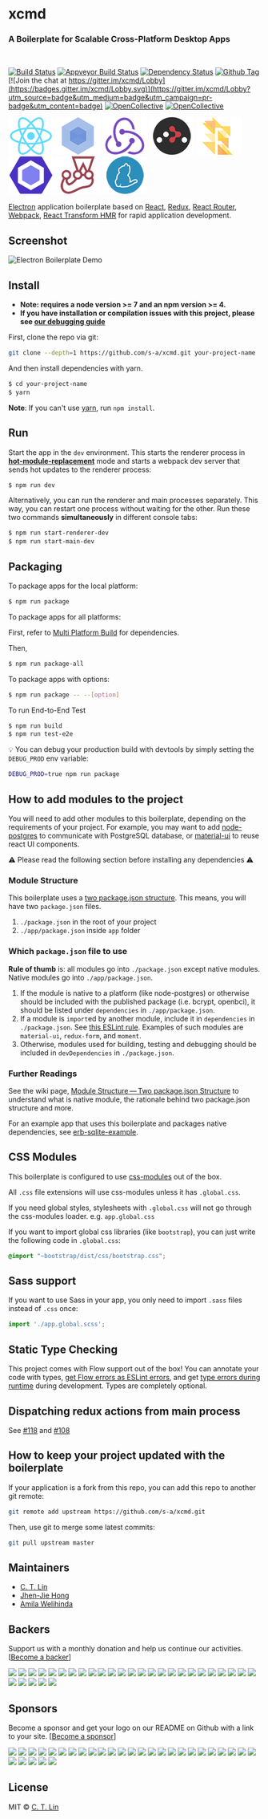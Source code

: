 # xcmd

### A Boilerplate for Scalable Cross-Platform Desktop Apps

<br/>

[![Build Status][travis-image]][travis-url]
[![Appveyor Build Status][appveyor-image]][appveyor-url]
[![Dependency Status][david_img]][david_site]
[![Github Tag][github-tag-image]][github-tag-url]
[![Join the chat at https://gitter.im/xcmd/Lobby](https://badges.gitter.im/xcmd/Lobby.svg)](https://gitter.im/xcmd/Lobby?utm_source=badge&utm_medium=badge&utm_campaign=pr-badge&utm_content=badge)
[![OpenCollective](https://opencollective.com/xcmd/backers/badge.svg)](#backers)
[![OpenCollective](https://opencollective.com/xcmd/sponsors/badge.svg)](#sponsors)

[![React](/internals/img/react-padded-90.png)](https://facebook.github.io/react/)
[![Webpack](/internals/img/webpack-padded-90.png)](https://webpack.github.io/)
[![Redux](/internals/img/redux-padded-90.png)](http://redux.js.org/)
[![React Router](/internals/img/react-router-padded-90.png)](https://github.com/ReactTraining/react-router)
[![Flow](/internals/img/flow-padded-90.png)](https://flowtype.org/)
[![ESLint](/internals/img/eslint-padded-90.png)](http://eslint.org/)
[![Jest](/internals/img/jest-padded-90.png)](https://facebook.github.io/jest/)
[![Yarn](/internals/img/yarn-padded-90.png)](https://yarnpkg.com/)

[Electron](http://electron.atom.io/) application boilerplate based on [React](https://facebook.github.io/react/), [Redux](https://github.com/reactjs/redux), [React Router](https://github.com/reactjs/react-router), [Webpack](http://webpack.github.io/docs/), [React Transform HMR](https://github.com/gaearon/react-transform-hmr) for rapid application development.

## Screenshot

![Electron Boilerplate Demo](https://cloud.githubusercontent.com/assets/3382565/10557547/b1f07a4e-74e3-11e5-8d27-79ab6947d429.gif)

## Install

-   **Note: requires a node version >= 7 and an npm version >= 4.**
-   **If you have installation or compilation issues with this project, please see [our debugging guide](https://github.com/s-a/xcmd/issues/400)**

First, clone the repo via git:

```bash
git clone --depth=1 https://github.com/s-a/xcmd.git your-project-name
```

And then install dependencies with yarn.

```bash
$ cd your-project-name
$ yarn
```

**Note**: If you can't use [yarn](https://github.com/yarnpkg/yarn), run `npm install`.

## Run

Start the app in the `dev` environment. This starts the renderer process in [**hot-module-replacement**](https://webpack.js.org/guides/hmr-react/) mode and starts a webpack dev server that sends hot updates to the renderer process:

```bash
$ npm run dev
```

Alternatively, you can run the renderer and main processes separately. This way, you can restart one process without waiting for the other. Run these two commands **simultaneously** in different console tabs:

```bash
$ npm run start-renderer-dev
$ npm run start-main-dev
```

## Packaging

To package apps for the local platform:

```bash
$ npm run package
```

To package apps for all platforms:

First, refer to [Multi Platform Build](https://www.electron.build/multi-platform-build) for dependencies.

Then,

```bash
$ npm run package-all
```

To package apps with options:

```bash
$ npm run package -- --[option]
```

To run End-to-End Test

```bash
$ npm run build
$ npm run test-e2e
```

:bulb: You can debug your production build with devtools by simply setting the `DEBUG_PROD` env variable:

```bash
DEBUG_PROD=true npm run package
```

## How to add modules to the project

You will need to add other modules to this boilerplate, depending on the requirements of your project. For example, you may want to add [node-postgres](https://github.com/brianc/node-postgres) to communicate with PostgreSQL database, or 
[material-ui](http://www.material-ui.com/) to reuse react UI components.

⚠️ Please read the following section before installing any dependencies ⚠️

### Module Structure

This boilerplate uses a [two package.json structure](https://github.com/electron-userland/electron-builder/wiki/Two-package.json-Structure). This means, you will have two `package.json` files.

1.  `./package.json` in the root of your project
2.  `./app/package.json` inside `app` folder

### Which `package.json` file to use

**Rule of thumb** is: all modules go into `./package.json` except native modules. Native modules go into `./app/package.json`.

1.  If the module is native to a platform (like node-postgres) or otherwise should be included with the published package (i.e. bcrypt, openbci), it should be listed under `dependencies` in `./app/package.json`.
2.  If a module is `import`ed by another module, include it in `dependencies` in `./package.json`.   See [this ESLint rule](https://github.com/benmosher/eslint-plugin-import/blob/master/docs/rules/no-extraneous-dependencies.md). Examples of such modules are `material-ui`, `redux-form`, and `moment`.
3.  Otherwise, modules used for building, testing and debugging should be included in `devDependencies` in `./package.json`.

### Further Readings

See the wiki page, [Module Structure — Two package.json Structure](https://github.com/s-a/xcmd/wiki/Module-Structure----Two-package.json-Structure) to understand what is native module, the rationale behind two package.json structure and more.

For an example app that uses this boilerplate and packages native dependencies, see [erb-sqlite-example](https://github.com/amilajack/erb-sqlite-example).

## CSS Modules

This boilerplate is configured to use [css-modules](https://github.com/css-modules/css-modules) out of the box.

All `.css` file extensions will use css-modules unless it has `.global.css`.

If you need global styles, stylesheets with `.global.css` will not go through the
css-modules loader. e.g. `app.global.css`

If you want to import global css libraries (like `bootstrap`), you can just write the following code in `.global.css`:

```css
@import "~bootstrap/dist/css/bootstrap.css";
```

## Sass support

If you want to use Sass in your app, you only need to import `.sass` files instead of `.css` once:

```js
import './app.global.scss';
```

## Static Type Checking

This project comes with Flow support out of the box! You can annotate your code with types, [get Flow errors as ESLint errors](https://github.com/amilajack/eslint-plugin-flowtype-errors), and get [type errors during runtime](https://github.com/codemix/flow-runtime) during development. Types are completely optional.

## Dispatching redux actions from main process

See [#118](https://github.com/s-a/xcmd/issues/118) and [#108](https://github.com/s-a/xcmd/issues/108)

## How to keep your project updated with the boilerplate

If your application is a fork from this repo, you can add this repo to another git remote:

```sh
git remote add upstream https://github.com/s-a/xcmd.git
```

Then, use git to merge some latest commits:

```sh
git pull upstream master
```

## Maintainers

-   [C. T. Lin](https://github.com/s-a)
-   [Jhen-Jie Hong](https://github.com/jhen0409)
-   [Amila Welihinda](https://github.com/amilajack)

## Backers

Support us with a monthly donation and help us continue our activities. \[[Become a backer](https://opencollective.com/xcmd#backer)]

<a href="https://opencollective.com/xcmd/backer/0/website" target="_blank"><img src="https://opencollective.com/xcmd/backer/0/avatar.svg"></a>
<a href="https://opencollective.com/xcmd/backer/1/website" target="_blank"><img src="https://opencollective.com/xcmd/backer/1/avatar.svg"></a>
<a href="https://opencollective.com/xcmd/backer/2/website" target="_blank"><img src="https://opencollective.com/xcmd/backer/2/avatar.svg"></a>
<a href="https://opencollective.com/xcmd/backer/3/website" target="_blank"><img src="https://opencollective.com/xcmd/backer/3/avatar.svg"></a>
<a href="https://opencollective.com/xcmd/backer/4/website" target="_blank"><img src="https://opencollective.com/xcmd/backer/4/avatar.svg"></a>
<a href="https://opencollective.com/xcmd/backer/5/website" target="_blank"><img src="https://opencollective.com/xcmd/backer/5/avatar.svg"></a>
<a href="https://opencollective.com/xcmd/backer/6/website" target="_blank"><img src="https://opencollective.com/xcmd/backer/6/avatar.svg"></a>
<a href="https://opencollective.com/xcmd/backer/7/website" target="_blank"><img src="https://opencollective.com/xcmd/backer/7/avatar.svg"></a>
<a href="https://opencollective.com/xcmd/backer/8/website" target="_blank"><img src="https://opencollective.com/xcmd/backer/8/avatar.svg"></a>
<a href="https://opencollective.com/xcmd/backer/9/website" target="_blank"><img src="https://opencollective.com/xcmd/backer/9/avatar.svg"></a>
<a href="https://opencollective.com/xcmd/backer/10/website" target="_blank"><img src="https://opencollective.com/xcmd/backer/10/avatar.svg"></a>
<a href="https://opencollective.com/xcmd/backer/11/website" target="_blank"><img src="https://opencollective.com/xcmd/backer/11/avatar.svg"></a>
<a href="https://opencollective.com/xcmd/backer/12/website" target="_blank"><img src="https://opencollective.com/xcmd/backer/12/avatar.svg"></a>
<a href="https://opencollective.com/xcmd/backer/13/website" target="_blank"><img src="https://opencollective.com/xcmd/backer/13/avatar.svg"></a>
<a href="https://opencollective.com/xcmd/backer/14/website" target="_blank"><img src="https://opencollective.com/xcmd/backer/14/avatar.svg"></a>
<a href="https://opencollective.com/xcmd/backer/15/website" target="_blank"><img src="https://opencollective.com/xcmd/backer/15/avatar.svg"></a>
<a href="https://opencollective.com/xcmd/backer/16/website" target="_blank"><img src="https://opencollective.com/xcmd/backer/16/avatar.svg"></a>
<a href="https://opencollective.com/xcmd/backer/17/website" target="_blank"><img src="https://opencollective.com/xcmd/backer/17/avatar.svg"></a>
<a href="https://opencollective.com/xcmd/backer/18/website" target="_blank"><img src="https://opencollective.com/xcmd/backer/18/avatar.svg"></a>
<a href="https://opencollective.com/xcmd/backer/19/website" target="_blank"><img src="https://opencollective.com/xcmd/backer/19/avatar.svg"></a>
<a href="https://opencollective.com/xcmd/backer/20/website" target="_blank"><img src="https://opencollective.com/xcmd/backer/20/avatar.svg"></a>
<a href="https://opencollective.com/xcmd/backer/21/website" target="_blank"><img src="https://opencollective.com/xcmd/backer/21/avatar.svg"></a>
<a href="https://opencollective.com/xcmd/backer/22/website" target="_blank"><img src="https://opencollective.com/xcmd/backer/22/avatar.svg"></a>
<a href="https://opencollective.com/xcmd/backer/23/website" target="_blank"><img src="https://opencollective.com/xcmd/backer/23/avatar.svg"></a>
<a href="https://opencollective.com/xcmd/backer/24/website" target="_blank"><img src="https://opencollective.com/xcmd/backer/24/avatar.svg"></a>
<a href="https://opencollective.com/xcmd/backer/25/website" target="_blank"><img src="https://opencollective.com/xcmd/backer/25/avatar.svg"></a>
<a href="https://opencollective.com/xcmd/backer/26/website" target="_blank"><img src="https://opencollective.com/xcmd/backer/26/avatar.svg"></a>
<a href="https://opencollective.com/xcmd/backer/27/website" target="_blank"><img src="https://opencollective.com/xcmd/backer/27/avatar.svg"></a>
<a href="https://opencollective.com/xcmd/backer/28/website" target="_blank"><img src="https://opencollective.com/xcmd/backer/28/avatar.svg"></a>
<a href="https://opencollective.com/xcmd/backer/29/website" target="_blank"><img src="https://opencollective.com/xcmd/backer/29/avatar.svg"></a>

## Sponsors

Become a sponsor and get your logo on our README on Github with a link to your site. \[[Become a sponsor](https://opencollective.com/xcmd#sponsor)]

<a href="https://opencollective.com/xcmd/sponsor/0/website" target="_blank"><img src="https://opencollective.com/xcmd/sponsor/0/avatar.svg"></a>
<a href="https://opencollective.com/xcmd/sponsor/1/website" target="_blank"><img src="https://opencollective.com/xcmd/sponsor/1/avatar.svg"></a>
<a href="https://opencollective.com/xcmd/sponsor/2/website" target="_blank"><img src="https://opencollective.com/xcmd/sponsor/2/avatar.svg"></a>
<a href="https://opencollective.com/xcmd/sponsor/3/website" target="_blank"><img src="https://opencollective.com/xcmd/sponsor/3/avatar.svg"></a>
<a href="https://opencollective.com/xcmd/sponsor/4/website" target="_blank"><img src="https://opencollective.com/xcmd/sponsor/4/avatar.svg"></a>
<a href="https://opencollective.com/xcmd/sponsor/5/website" target="_blank"><img src="https://opencollective.com/xcmd/sponsor/5/avatar.svg"></a>
<a href="https://opencollective.com/xcmd/sponsor/6/website" target="_blank"><img src="https://opencollective.com/xcmd/sponsor/6/avatar.svg"></a>
<a href="https://opencollective.com/xcmd/sponsor/7/website" target="_blank"><img src="https://opencollective.com/xcmd/sponsor/7/avatar.svg"></a>
<a href="https://opencollective.com/xcmd/sponsor/8/website" target="_blank"><img src="https://opencollective.com/xcmd/sponsor/8/avatar.svg"></a>
<a href="https://opencollective.com/xcmd/sponsor/9/website" target="_blank"><img src="https://opencollective.com/xcmd/sponsor/9/avatar.svg"></a>
<a href="https://opencollective.com/xcmd/sponsor/10/website" target="_blank"><img src="https://opencollective.com/xcmd/sponsor/10/avatar.svg"></a>
<a href="https://opencollective.com/xcmd/sponsor/11/website" target="_blank"><img src="https://opencollective.com/xcmd/sponsor/11/avatar.svg"></a>
<a href="https://opencollective.com/xcmd/sponsor/12/website" target="_blank"><img src="https://opencollective.com/xcmd/sponsor/12/avatar.svg"></a>
<a href="https://opencollective.com/xcmd/sponsor/13/website" target="_blank"><img src="https://opencollective.com/xcmd/sponsor/13/avatar.svg"></a>
<a href="https://opencollective.com/xcmd/sponsor/14/website" target="_blank"><img src="https://opencollective.com/xcmd/sponsor/14/avatar.svg"></a>
<a href="https://opencollective.com/xcmd/sponsor/15/website" target="_blank"><img src="https://opencollective.com/xcmd/sponsor/15/avatar.svg"></a>
<a href="https://opencollective.com/xcmd/sponsor/16/website" target="_blank"><img src="https://opencollective.com/xcmd/sponsor/16/avatar.svg"></a>
<a href="https://opencollective.com/xcmd/sponsor/17/website" target="_blank"><img src="https://opencollective.com/xcmd/sponsor/17/avatar.svg"></a>
<a href="https://opencollective.com/xcmd/sponsor/18/website" target="_blank"><img src="https://opencollective.com/xcmd/sponsor/18/avatar.svg"></a>
<a href="https://opencollective.com/xcmd/sponsor/19/website" target="_blank"><img src="https://opencollective.com/xcmd/sponsor/19/avatar.svg"></a>
<a href="https://opencollective.com/xcmd/sponsor/20/website" target="_blank"><img src="https://opencollective.com/xcmd/sponsor/20/avatar.svg"></a>
<a href="https://opencollective.com/xcmd/sponsor/21/website" target="_blank"><img src="https://opencollective.com/xcmd/sponsor/21/avatar.svg"></a>
<a href="https://opencollective.com/xcmd/sponsor/22/website" target="_blank"><img src="https://opencollective.com/xcmd/sponsor/22/avatar.svg"></a>
<a href="https://opencollective.com/xcmd/sponsor/23/website" target="_blank"><img src="https://opencollective.com/xcmd/sponsor/23/avatar.svg"></a>
<a href="https://opencollective.com/xcmd/sponsor/24/website" target="_blank"><img src="https://opencollective.com/xcmd/sponsor/24/avatar.svg"></a>
<a href="https://opencollective.com/xcmd/sponsor/25/website" target="_blank"><img src="https://opencollective.com/xcmd/sponsor/25/avatar.svg"></a>
<a href="https://opencollective.com/xcmd/sponsor/26/website" target="_blank"><img src="https://opencollective.com/xcmd/sponsor/26/avatar.svg"></a>
<a href="https://opencollective.com/xcmd/sponsor/27/website" target="_blank"><img src="https://opencollective.com/xcmd/sponsor/27/avatar.svg"></a>
<a href="https://opencollective.com/xcmd/sponsor/28/website" target="_blank"><img src="https://opencollective.com/xcmd/sponsor/28/avatar.svg"></a>
<a href="https://opencollective.com/xcmd/sponsor/29/website" target="_blank"><img src="https://opencollective.com/xcmd/sponsor/29/avatar.svg"></a>

## License

MIT © [C. T. Lin](https://github.com/s-a)

[npm-image]: https://img.shields.io/npm/v/xcmd.svg?style=flat-square

[github-tag-image]: https://img.shields.io/github/tag/s-a/xcmd.svg

[github-tag-url]: https://github.com/s-a/xcmd/releases/latest

[travis-image]: https://travis-ci.org/s-a/xcmd.svg?branch=master

[travis-url]: https://travis-ci.org/s-a/xcmd

[appveyor-image]: https://ci.appveyor.com/api/projects/status/github/s-a/xcmd?svg=true

[appveyor-url]: https://ci.appveyor.com/project/s-a/xcmd/branch/master

[david_img]: https://img.shields.io/david/s-a/xcmd.svg

[david_site]: https://david-dm.org/s-a/xcmd

